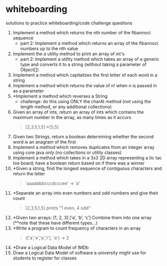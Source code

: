 # whiteboarding
solutions to practice whiteboarding/code challenge questions


1. Implement a method which returns the nth number of the fibannoci sequence 
    - part 2: Implement a method which returns an array of the fibannoci numbers up to the nth value 
2. Implement the a utility method to print an array of int's
    - part 2: Implement a utility method which takes an array of a generic type and converts it to a string (without taking a parameter of Object[])
3. Implement a method which capitalizes the first letter of each word in a string
4. Implement a method which returns the value of n! when n is passed in as a parameter
5. *Implement a method which reverses a String 
    - challenge: do this using ONLY the charAt method (not using the length method, or any additional collections)
6. Given an array of ints, return an array of ints which contains the maximum number in the array, as many times as it accurs   
    > [2,3,5,1,5]->[5,5]
7. Given two Strings, return a boolean determining whether the second word is an anagram of the first 
8. Implement a method which removes duplicates from an integer array using core java only (no collections or utility classes)
9. Implement a method which takes in a 3x3 2D array representing a tic tac toe board; have a boolean return based on if there was a winner
10. *Given a string, find the longest sequence of contiguous characters and return the letter
    > 'aaaabbbcccdcccee' -> 'a'
11. *Separate an array into even numbers and odd numbers and give their count 
    > [2,3,5,1,5] prints "1 even, 4 odd"
12. *Given two arrays: [1, 2, 3]	[‘a’, ‘b’, ‘c’] Combine them into one array (**note that these have different types…) 
14. *Write a program to count frequency of characters in an array
    > (['a','e','a','i'], 'a') -> 2
15. *Draw a Logical Data Model of IMDb
16. Draw a Logical Data Model of software a university might use for students to register for classes
